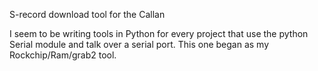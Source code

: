 S-record download tool for the Callan

I seem to be writing tools in Python for every project
that use the python Serial module and talk over a serial
port.  This one began as my Rockchip/Ram/grab2 tool.
